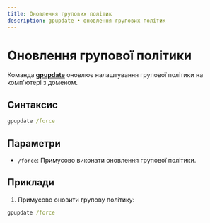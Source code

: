 ```yaml
---
title: Оновлення групових політик
description: gpupdate • оновлення групових політик
---
```


# Оновлення групової політики

Команда **[gpupdate](https://docs.microsoft.com/en-us/windows-server/administration/windows-commands/gpupdate 'Microsoft Dosc')** оновлює налаштування групової політики на комп'ютері з доменом.

## Синтаксис

```cmd
gpupdate /force
```

## Параметри

- `/force`: Примусово виконати оновлення групової політики.

## Приклади

1. Примусово оновити групову політику:

```cmd
gpupdate /force
```
